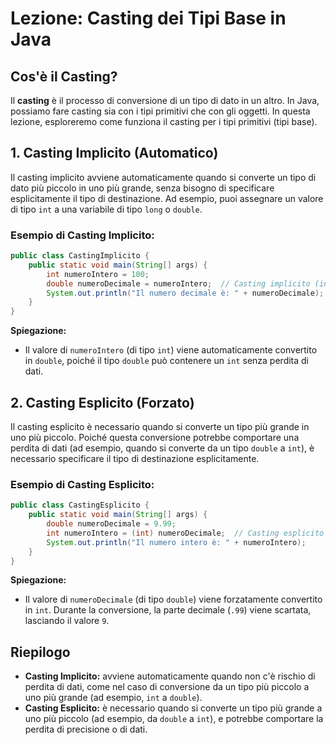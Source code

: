 
# Lezione: Casting dei Tipi Base in Java

## Cos'è il Casting?

Il **casting** è il processo di conversione di un tipo di dato in un altro. In Java, possiamo fare casting sia con i tipi primitivi che con gli oggetti. In questa lezione, esploreremo come funziona il casting per i tipi primitivi (tipi base).

## 1. Casting Implicito (Automatico)

Il casting implicito avviene automaticamente quando si converte un tipo di dato più piccolo in uno più grande, senza bisogno di specificare esplicitamente il tipo di destinazione. Ad esempio, puoi assegnare un valore di tipo `int` a una variabile di tipo `long` o `double`.

### Esempio di Casting Implicito:

```java
public class CastingImplicito {
    public static void main(String[] args) {
        int numeroIntero = 100;
        double numeroDecimale = numeroIntero;  // Casting implicito (int -> double)
        System.out.println("Il numero decimale è: " + numeroDecimale);
    }
}
```

**Spiegazione:**
- Il valore di `numeroIntero` (di tipo `int`) viene automaticamente convertito in `double`, poiché il tipo `double` può contenere un `int` senza perdita di dati.

## 2. Casting Esplicito (Forzato)

Il casting esplicito è necessario quando si converte un tipo più grande in uno più piccolo. Poiché questa conversione potrebbe comportare una perdita di dati (ad esempio, quando si converte da un tipo `double` a `int`), è necessario specificare il tipo di destinazione esplicitamente.

### Esempio di Casting Esplicito:

```java
public class CastingEsplicito {
    public static void main(String[] args) {
        double numeroDecimale = 9.99;
        int numeroIntero = (int) numeroDecimale;  // Casting esplicito (double -> int)
        System.out.println("Il numero intero è: " + numeroIntero);
    }
}
```

**Spiegazione:**
- Il valore di `numeroDecimale` (di tipo `double`) viene forzatamente convertito in `int`. Durante la conversione, la parte decimale (`.99`) viene scartata, lasciando il valore `9`.

## Riepilogo

- **Casting Implicito:** avviene automaticamente quando non c'è rischio di perdita di dati, come nel caso di conversione da un tipo più piccolo a uno più grande (ad esempio, `int` a `double`).
- **Casting Esplicito:** è necessario quando si converte un tipo più grande a uno più piccolo (ad esempio, da `double` a `int`), e potrebbe comportare la perdita di precisione o di dati.


